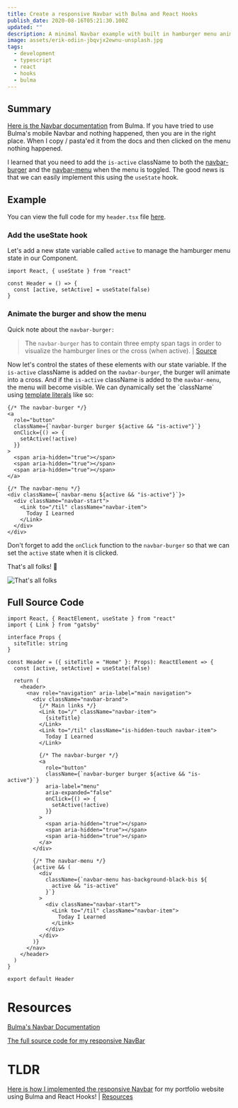 ```yaml
---
title: Create a responsive Navbar with Bulma and React Hooks
publish_date: 2020-08-16T05:21:30.100Z
updated: ""
description: A minimal Navbar example with built in hamburger menu animations.
image: assets/erik-odiin-jbqvjx2ewnu-unsplash.jpg
tags:
  - development
  - typescript
  - react
  - hooks
  - bulma
---
```

## Summary

[Here is the Navbar documentation](https://bulma.io/documentation/components/navbar/) from Bulma. If you have tried to use Bulma's mobile Navbar and nothing happened, then you are in the right place. When I copy / pasta'ed it from the docs and then clicked on the menu nothing  happened. 

I learned that you need to add the `is-active` className to both the [navbar-burger](https://bulma.io/documentation/components/navbar/#navbar-burger) and the [navbar-menu](https://bulma.io/documentation/components/navbar/#navbar-menu) when the menu is toggled. The good news is that we can easily implement this using the `useState` hook.

## Example

You can view the full code for my `header.tsx` file [here](https://github.com/heystevegray/dev-portfolio-netlify-cms/blob/master/src/components/header.tsx).

### Add the useState hook

Let's add a new state variable called `active` to manage the hamburger menu state in our Component.

```tsx
import React, { useState } from "react"

const Header = () => {
  const [active, setActive] = useState(false)
}
```

### Animate the burger and show the menu

Quick note about the `navbar-burger:`

> The `navbar-burger` has to contain three empty span tags in order to visualize the hamburger lines or the cross (when active). | [Source](https://bulma.io/documentation/components/navbar/#navbar-burger)

Now let's control the states of these elements with our state variable. If the `is-active` className is added on the `navbar-burger`, the burger will animate into a cross. And if the `is-active` className is added to the `navbar-menu`, the menu will become visible. We can dynamically set the \`className\` using [template literals](https://developer.mozilla.org/en-US/docs/Web/JavaScript/Reference/Template_literals) like so:

```tsx
{/* The navbar-burger */}
<a
  role="button"
  className={`navbar-burger burger ${active && "is-active"}`} 
  onClick={() => {
    setActive(!active)
  }}
>
  <span aria-hidden="true"></span>
  <span aria-hidden="true"></span>
  <span aria-hidden="true"></span>
</a>

{/* The navbar-menu */}
<div className={`navbar-menu ${active && "is-active"}`}>
  <div className="navbar-start">
    <Link to="/til" className="navbar-item">
      Today I Learned
    </Link>
  </div>
</div>
```

Don't forget to add the `onClick` function to the  `navbar-burger` so that we can set the `active` state when it is clicked.

That's all folks! 🥳

![That's all folks](https://media.giphy.com/media/kNG2MKFNPrnWw/giphy.gif)

## Full Source Code

```tsx
import React, { ReactElement, useState } from "react"
import { Link } from "gatsby"

interface Props {
  siteTitle: string
}

const Header = ({ siteTitle = "Home" }: Props): ReactElement => {
  const [active, setActive] = useState(false)

  return (
    <header>
      <nav role="navigation" aria-label="main navigation">
        <div className="navbar-brand">
          {/* Main links */}
          <Link to="/" className="navbar-item">
            {siteTitle}
          </Link>
          <Link to="/til" className="is-hidden-touch navbar-item">
            Today I Learned
          </Link>

          {/* The navbar-burger */}
          <a
            role="button"
            className={`navbar-burger burger ${active && "is-active"}`}
            aria-label="menu"
            aria-expanded="false"
            onClick={() => {
              setActive(!active)
            }}
          >
            <span aria-hidden="true"></span>
            <span aria-hidden="true"></span>
            <span aria-hidden="true"></span>
          </a>
        </div>

        {/* The navbar-menu */}
        {active && (
          <div
            className={`navbar-menu has-background-black-bis ${
              active && "is-active"
            }`}
          >
            <div className="navbar-start">
              <Link to="/til" className="navbar-item">
                Today I Learned
              </Link>
            </div>
          </div>
        )}
      </nav>
    </header>
  )
}

export default Header
```

# Resources

[Bulma's Navbar Documentation](https://bulma.io/documentation/components/navbar/)

[The full source code for my responsive NavBar](https://github.com/heystevegray/dev-portfolio-netlify-cms/blob/master/src/components/header.tsx)

# TLDR

[Here is how I implemented the responsive Navbar](https://github.com/heystevegray/dev-portfolio-netlify-cms/blob/master/src/components/header.tsx) for my portfolio website using Bulma and React Hooks!  | [Resources](https://bulma.io/documentation/components/navbar/)